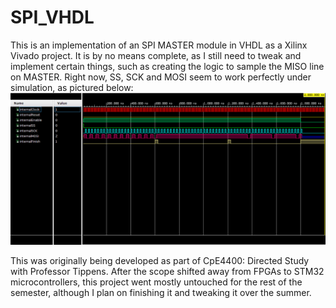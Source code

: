 # SPI_VHDL
This is an implementation of an SPI MASTER module in VHDL as a Xilinx Vivado project. 
It is by no means complete, as I still need to tweak and implement certain things, such as creating the logic to sample the MISO line on MASTER.
Right now, SS, SCK and MOSI seem to work perfectly under simulation, as pictured below:
![waveform](doc/waveform.png?raw=true)


This was originally being developed as part of CpE4400: Directed Study with Professor Tippens. After the scope shifted away from FPGAs to STM32 microcontrollers, this project went mostly untouched for the rest of the semester, although I plan on finishing it and tweaking it over the summer.

